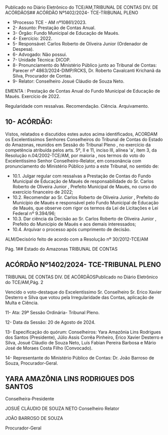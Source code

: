 Publicado  no  Diário  Eletrônico do TCE/AM,TRIBUNAL DE CONTAS DIV. DE ACÓRDÃOS## ACÓRDÃO Nº1402/2024- TCE-TRIBUNAL PLENO

- 1Processo TCE - AM nº10861/2023.
- 2- Assunto: Prestação de Contas Anual.
- 3- Órgão: Fundo Municipal de Educação de Maués.
- 4- Exercício: 2022.
- 5- Responsável: Carlos Roberto de Oliveira Junior (Ordenador de Despesa).
- 6- Advogado: Não possui.
- 7- Unidade Técnica: DICOP.
- 8- Pronunciamento  do  Ministério  Público  junto  ao  Tribunal  de  Contas: Parecer  nº 4863/2024-DIMP/RCKS,  Dr.  Roberto  Cavalcanti  Krichanã  da  Silva,  Procurador  de Contas.
- 9- Relator: Conselheiro Josué Cláudio de Souza Neto.

EMENTA : Prestação  de  Contas  Anual  do  Fundo Municipal  de  Educação  de  Maués.  Exercício  de 2022.

Regularidade com ressalvas. Recomendação. Ciência. Arquivamento.

## 10-  ACÓRDÃO:

Vistos, relatados e discutidos estes autos acima identificados, ACORDAM os Excelentíssimos Senhores Conselheiros do Tribunal de Contas do Estado do Amazonas, reunidos em Sessão do Tribunal Pleno , no exercício da competência atribuída pelos arts. 5º,  II  e  11,  inciso  III,  alínea  'a',  item  3,  da  Resolução  n.04/2002-TCE/AM, por  maioria , nos termos do voto do Excelentíssimo Senhor Conselheiro-Relator, em consonância com pronunciamento do Ministério Público junto a este Tribunal, no sentido de:

- 10.1. Julgar  regular  com  ressalvas a  Prestação  de  Contas  do  Fundo Municipal  de  Educação  de  Maués  de  responsabilidade  do Sr.  Carlos Roberto de Oliveira Junior , Prefeito Municipal de Maués, no curso do exercício financeiro de 2022;
- 10.2. Recomendar ao Sr.  Carlos  Roberto de Oliveira Junior ,  Prefeito  do Município de Maués e responsável pelo Fundo Municipal de Educação de Maués, que observe com rigor os termos da Lei de Licitações e Lei Federal nº 9.394/96;
- 10.3. Dar  ciência da  Decisão  ao Sr.  Carlos  Roberto  de  Oliveira  Junior , Prefeito do Município de Maués e aos demais interessados;
- 10.4. Arquivar o processo após cumprimento de decisão.

ALM/Decisório feito de acordo com a Resolução nº 30/2012-TCE/AM

Pág. 1## Estado do Amazonas TRIBUNAL DE CONTAS

## ACÓRDÃO Nº1402/2024- TCE-TRIBUNAL PLENO

TRIBUNAL DE CONTAS DIV. DE ACÓRDÃOSPublicado  no  Diário  Eletrônico do TCE/AM,Pág. 2

Vencido o voto-destaque do Excelentíssimo Sr. Conselheiro Sr.  Erico Xavier Desterro e Silva que votou pela Irregularidade das Contas, aplicação de Multa e Ciência.

11-  Ata: 29ª Sessão Ordinária- Tribunal Pleno.

12-  Data da Sessão: 20 de Agosto de 2024.

13-  Especificação  do  quórum: Conselheiros:  Yara  Amazônia  Lins  Rodrigues  dos Santos (Presidente), Júlio Assis Corrêa Pinheiro, Érico Xavier Desterro e Silva, Josué Cláudio de Souza Neto, Luís Fabian Pereira Barbosa e Mário José de Moraes Costa Filho (Convocado).

14-  Representante  do  Ministério  Público  de  Contas: Dr.  João  Barroso  de  Souza, Procurador-Geral.

## YARA AMAZÔNIA LINS RODRIGUES DOS SANTOS

Conselheira-Presidente

JOSUÉ CLÁUDIO DE SOUZA NETO Conselheiro Relator

JOÃO BARROSO DE SOUZA

Procurador-Geral
